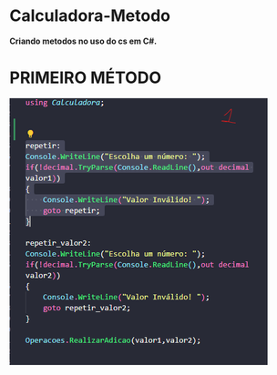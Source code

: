 # Calculadora-Metodo
**Criando metodos no uso do cs em C#.**

# PRIMEIRO MÉTODO
![alt text](image.png)